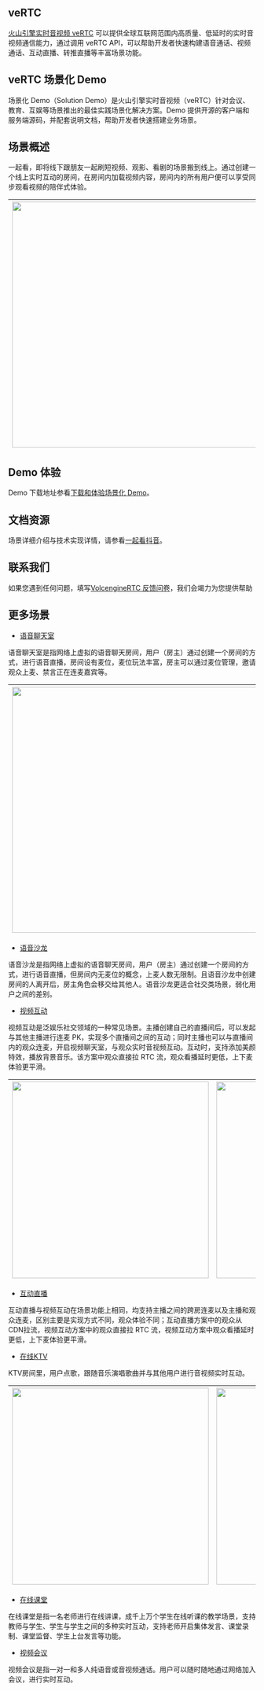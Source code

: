 ## **veRTC**

[火山引擎实时音视频 veRTC](https://www.volcengine.com/products/rtc) 可以提供全球互联网范围内高质量、低延时的实时音视频通信能力，通过调用 veRTC API，可以帮助开发者快速构建语音通话、视频通话、互动直播、转推直播等丰富场景功能。

## **veRTC** **场景化 Demo**

场景化 Demo（Solution Demo）是火山引擎实时音视频（veRTC）针对会议、教育、互娱等场景推出的最佳实践场景化解决方案。Demo 提供开源的客户端和服务端源码，并配套说明文档，帮助开发者快速搭建业务场景。

## **场景概述**

一起看，即将线下跟朋友一起刷短视频、观影、看剧的场景搬到线上。通过创建一个线上实时互动的房间，在房间内加载视频内容，房间内的所有用户便可以享受同步观看视频的陪伴式体验。

|<img src="https://lf3-volc-editor.volccdn.com/obj/volcfe/sop-public/upload_e9137879ef3c121e0cadaefbeb9e70ee" width="500px" > |<img src="https://lf3-volc-editor.volccdn.com/obj/volcfe/sop-public/upload_b91667eec4a879d9f308eec864d0223e" width="500px" > |
|:-:|:-:|

## Demo 体验

Demo 下载地址参看[下载和体验场景化 Demo](https://www.volcengine.com/docs/6348/75707#%E4%B8%8B%E8%BD%BD%E5%92%8C%E4%BD%93%E9%AA%8C%E5%9C%BA%E6%99%AF%E5%8C%96-demo)。

## 文档资源

场景详细介绍与技术实现详情，请参看[一起看抖音](https://www.volcengine.com/docs/6348/112509)。

## **联系我们**

如果您遇到任何问题，填写[VolcengineRTC 反馈问卷](https://wenjuan.feishu.cn/m?t=sQrk90adbLwi-6ivu)，我们会竭力为您提供帮助

## 更多场景

- [语音聊天室](https://github.com/volcengine/RTC_VoiceChat_Demo)

语音聊天室是指网络上虚拟的语音聊天房间，用户（房主）通过创建一个房间的方式，进行语音直播，房间设有麦位，麦位玩法丰富，房主可以通过麦位管理，邀请观众上麦、禁言正在连麦嘉宾等。

|<img src="https://lf3-volc-editor.volccdn.com/obj/volcfe/sop-public/upload_93af0ac8afeb46ed85f7bba1696a7057" width="500px" > |<img src="https://lf6-volc-editor.volccdn.com/obj/volcfe/sop-public/upload_08edb3c39d7cba6bf67595096bdca1c4" width="500px" > |<img src="https://lf6-volc-editor.volccdn.com/obj/volcfe/sop-public/upload_a9e807226400243d2ee00713c2b15e97" width="500px" > |<img src="https://lf3-volc-editor.volccdn.com/obj/volcfe/sop-public/upload_655efc17d4aa7e192255c9c7141d0063" width="500px" > |
|:-:|:-:|:-:|:-:|

- [语音沙龙](https://github.com/volcengine/RTC_Voice_Demo)

语音沙龙是指网络上虚拟的语音聊天房间，用户（房主）通过创建一个房间的方式，进行语音直播，但房间内无麦位的概念，上麦人数无限制。且语音沙龙中创建房间的人离开后，房主角色会移交给其他人。语音沙龙更适合社交类场景，弱化用户之间的差别。

- [视频互动](https://github.com/volcengine/RTC_VideoInteract_Demo)
	
视频互动是泛娱乐社交领域的一种常见场景。主播创建自己的直播间后，可以发起与其他主播进行连麦 PK，实现多个直播间之间的互动；同时主播也可以与直播间内的观众连麦，开启视频聊天室，与观众实时音视频互动。互动时，支持添加美颜特效，播放背景音乐。该方案中观众直接拉 RTC 流，观众看播延时更低，上下麦体验更平滑。

|<img src="https://lf3-volc-editor.volccdn.com/obj/volcfe/sop-public/upload_2a3e6ede58c5705dd04435663babdc76" height="400px" >|<img src="https://lf3-volc-editor.volccdn.com/obj/volcfe/sop-public/upload_b4201ce3943e5594ad9760fc2e2dad76" height="400px" >|
|:-:|:-:|

- [互动直播](https://github.com/volcengine/RTC_CDNLive_Demo)
	
互动直播与视频互动在场景功能上相同，均支持主播之间的跨房连麦以及主播和观众连麦，区别主要是实现方式不同，观众体验不同；互动直播方案中的观众从CDN拉流，视频互动方案中的观众直接拉 RTC 流，视频互动方案中观众看播延时更低，上下麦体验更平滑。

- [在线KTV](https://github.com/volcengine/RTC_KTV_Demo)
	
KTV房间里，用户点歌，跟随音乐演唱歌曲并与其他用户进行音视频实时互动。

|<img src="https://lf6-volc-editor.volccdn.com/obj/volcfe/sop-public/upload_d06709b4eaa5983d7a17698d6fbc8f34" height="400px" >|<img src="https://lf3-volc-editor.volccdn.com/obj/volcfe/sop-public/upload_e2061f1d984eaae663ffa5e3c4426986" height="400px" >|
|:-:|:-:|

- [在线课堂](https://github.com/volcengine/RTC_Meeting_Demo)
	
在线课堂是指一名老师进行在线讲课，成千上万个学生在线听课的教学场景，支持教师与学生、学生与学生之间的多种实时互动，支持老师开启集体发言、课堂录制、课堂监督、学生上台发言等功能。

- [视频会议](https://github.com/volcengine/RTC_Meeting_Demo)
	
视频会议是指一对一和多人纯语音或音视频通话。用户可以随时随地通过网络加入会议，进行实时互动。
